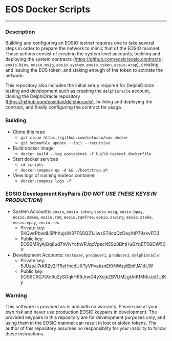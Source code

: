 # EOS Docker Scripts

---

### Description
Building and configuring an EOSIO testnet requires one to take several steps in order to prepare the network to mimic that of the EOSIO mainnet. These actions consist of creating the system level accounts, building and deploying the system contracts (https://github.com/eosio/eosio.contracts : `eosio.bios`, `eosio.msig`, `eosio.system`, `eosio.token`, `eosio.wrap`), creating and issuing the EOS token, and staking enough of the token to activate the network.

This repository also includes the initial setup required for DelphiOracle testing and development such as creating the `delphioracle` account, cloning the DelphiOracle repository (https://github.com/eostitan/delphioracle), building and deploying the contract, and finally configuring the contract for usage.

### Building
- Clone this repo
	- `git clone https://github.com/netuoso/eos-docker`
	- `git submodule update --init --recursive`
- Build docker image
	- `docker build --tag eostestnet -f build-testnet.dockerfile .`
- Start docker services
	- `cd scripts`
	- `docker-compose up -d && ./bootstrap.sh`
- View logs of running nodeos container
	- `docker-compose logs -f`

### EOSIO Development KeyPairs *(DO NOT USE THESE KEYS IN PRODUCTION)*
- System Accounts: `eosio`, `eosio.token`, `eosio.msig`, `eosio.bpay`, `eosio.names`, `eosio.ram`, `eosio.ramfree`, `eosio.saving`, `eosio.stake`, `eosio.vpay`, `eosio.rex`
	- Private key: 5KQwrPbwdL6PhXujxW37FSSQZ1JiwsST4cqQzDeyXtP79zkvFD3
	- Public key: EOS6MRyAjQq8ud7hVNYcfnVPJqcVpscN5So8BhtHuGYqET5GDW5CV
- Development Accounts: `testuser`, `producer1`, `producer2`, `delphioracle`
	- Private key: 5JUzsJi7rARZy2rT5eHhcdUKTyVPvaksnEKtNWzyiBbifJA1dUW
	- Public key: EOS6CRG7tXc9u2ySGqkH69JrwG4yXojkZBVUMLgUnKfM6uJpDUtKy

### Warning
This software is provided as-is and with no warranty. Please use at your own risk and never use production EOSIO keypairs in development. The provided keypairs in this repository are for development purposes only, and using them in the EOSIO mainnet can result in lost or stolen tokens. The author of this repository assumes no responsiblity for your inability to follow these instructions.
